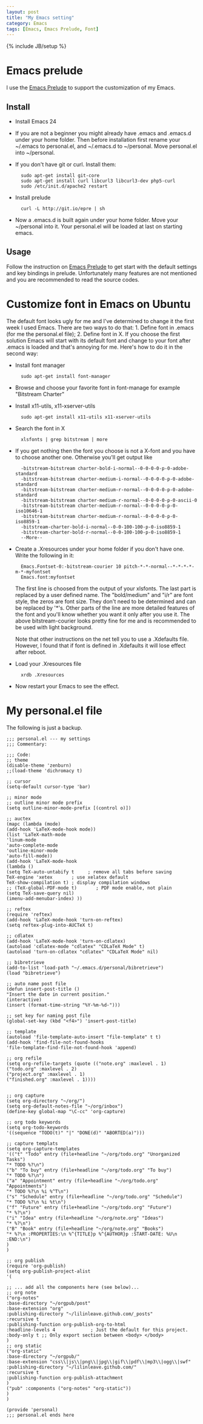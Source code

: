 ```yaml
---
layout: post
title: "My Emacs setting"
category: Emacs
tags: [Emacs, Emacs Prelude, Font]
---
```

{% include JB/setup %}

# Emacs prelude
I use the [Emacs Prelude](http://batsov.com/prelude/) to support the customization of my Emacs.

## Install
- Install Emacs 24

- If you are not a beginner you might already have .emacs and .emacs.d under your home folder. Then before installation first rename your ~/.emacs to personal.el, and ~/.emacs.d to ~/personal. Move personal.el into ~/personal.
- If you don't have git or curl. Install them:

        sudo apt-get install git-core
        sudo apt-get install curl libcurl3 libcurl3-dev php5-curl
        sudo /etc/init.d/apache2 restart

- Install prelude

        curl -L http://git.io/epre | sh

- Now a .emacs.d is built again under your home folder. Move your ~/personal into it. Your personal.el will be loaded at last on starting emacs.

## Usage
Follow the instruction on [Emacs Prelude](http://batsov.com/prelude/) to get start with the default settings and key bindings in prelude. Unfortunately many features are not mentioned and you are recommended to read the source codes.

# Customize font in Emacs on Ubuntu
The default font looks ugly for me and I've determined to change it the first week I used Emacs. There are two ways to do that: 1. Define font in .emacs (for me the personal.el file); 2. Define font in X. If you choose the first solution Emacs will start with its default font and change to your font after .emacs is loaded and that's annoying for me. Here's how to do it in the second way:

- Install font manager

        sudo apt-get install font-manager

- Browse and choose your favorite font in font-manage for example "Bitstream Charter"

- Install x11-utils, x11-xserver-utils

        sudo apt-get install x11-utils x11-xserver-utils

- Search the font in X

        xlsfonts | grep bitstream | more

- If you get nothing then the font you choose is not a X-font and you have to choose another one. Otherwise you'll get output like

        -bitstream-bitstream charter-bold-i-normal--0-0-0-0-p-0-adobe-standard
        -bitstream-bitstream charter-medium-i-normal--0-0-0-0-p-0-adobe-standard
        -bitstream-bitstream charter-medium-r-normal--0-0-0-0-p-0-adobe-standard
        -bitstream-bitstream charter-medium-r-normal--0-0-0-0-p-0-ascii-0
        -bitstream-bitstream charter-medium-r-normal--0-0-0-0-p-0-iso10646-1
        -bitstream-bitstream charter-medium-r-normal--0-0-0-0-p-0-iso8859-1
        -bitstream-charter-bold-i-normal--0-0-100-100-p-0-iso8859-1
        -bitstream-charter-bold-r-normal--0-0-100-100-p-0-iso8859-1
        --More--

- Create a .Xresources under your home folder if you don't have one. Write the following in it:

        Emacs.Fontset-0:-bitstream-courier 10 pitch-*-*-normal--*-*-*-*-m-*-myfontset
        Emacs.font:myfontset

    The first line is choosed from the output of your xlsfonts. The last part is replaced by a user defined name. The "bold/medium" and "i/r" are font style, the zeros are font size. They don't need to be determined and can be replaced by '\*'s. Other parts of the line are more detailed features of the font and you'll know whether you want it only after you use it. The above bitstream-courier looks pretty fine for me and is recommended to be used with light background.

    Note that other instructions on the net tell you to use a .Xdefaults file. However, I found that if font is defined in .Xdefaults it will lose effect after reboot.

- Load your .Xresources file

        xrdb .Xresources

- Now restart your Emacs to see the effect.

# My personal.el file
The following is just a backup.

    ;;; personal.el --- my settings
    ;;; Commentary:

    ;;; Code:
    ;; theme
    (disable-theme 'zenburn)
    ;;(load-theme 'dichromacy t)

    ;; cursor
    (setq-default cursor-type 'bar)

    ;; minor mode
    ;; outline minor mode prefix
    (setq outline-minor-mode-prefix [(control o)])

    ;; auctex
    (mapc (lambda (mode)
    (add-hook 'LaTeX-mode-hook mode))
    (list 'LaTeX-math-mode
    'linum-mode
    'auto-complete-mode
    'outline-minor-mode
    'auto-fill-mode))
    (add-hook 'LaTeX-mode-hook
    (lambda ()
    (setq TeX-auto-untabify t     ; remove all tabs before saving
    TeX-engine 'xetex       ; use xelatex default
    TeX-show-compilation t) ; display compilation windows
    ;; (TeX-global-PDF-mode t)       ; PDF mode enable, not plain
    (setq TeX-save-query nil)
    (imenu-add-menubar-index) ))

    ;; reftex
    (require 'reftex)
    (add-hook 'LaTeX-mode-hook 'turn-on-reftex)
    (setq reftex-plug-into-AUCTeX t)

    ;; cdlatex
    (add-hook 'LaTeX-mode-hook 'turn-on-cdlatex)
    (autoload 'cdlatex-mode "cdlatex" "CDLaTeX Mode" t)
    (autoload 'turn-on-cdlatex "cdlatex" "CDLaTeX Mode" nil)

    ;; bibretrieve
    (add-to-list 'load-path "~/.emacs.d/personal/bibretrieve")
    (load "bibretrieve")

    ;; auto name post file
    (defun insert-post-title ()
    "Insert the date in current position."
    (interactive)
    (insert (format-time-string "%Y-%m-%d-")))

    ;; set key for naming post file
    (global-set-key (kbd "<f4>") 'insert-post-title)

    ;; template
    (autoload 'file-template-auto-insert "file-template" t t)
    (add-hook 'find-file-not-found-hooks
    'file-template-find-file-not-found-hook 'append)

    ;; org refile
    (setq org-refile-targets (quote (("note.org" :maxlevel . 1)
    ("todo.org" :maxlevel . 2)
    ("project.org" :maxlevel . 1)
    ("finished.org" :maxlevel . 1))))


    ;; org capture
    (setq org-directory "~/org/")
    (setq org-default-notes-file "~/org/inbox")
    (define-key global-map "\C-cc" 'org-capture)

    ;; org todo keywords
    (setq org-todo-keywords
    '((sequence "TODO(t)" "|" "DONE(d)" "ABORTED(a)")))

    ;; capture templats
    (setq org-capture-templates
    '(("t" "Todo" entry (file+headline "~/org/todo.org" "Unorganized Tasks")
    "* TODO %?\n")
    ("b" "To buy" entry (file+headline "~/org/todo.org" "To buy")
    "* TODO %?\n")
    ("a" "Appointment" entry (file+headline "~/org/todo.org" "Appointments")
    "* TODO %?\n %i %^T\n")
    ("s" "Schedule" entry (file+headline "~/org/todo.org" "Schedule")
    "* TODO %?\n %i %t\n")
    ("f" "Future" entry (file+headline "~/org/todo.org" "Future")
    "* %?\n")
    ("i" "Idea" entry (file+headline "~/org/note.org" "Ideas")
    "* %?\n")
    ("B" "Book" entry (file+headline "~/org/note.org" "Books")
    "* %?\n :PROPERTIES:\n %^{TITLE}p %^{AUTHOR}p :START-DATE: %U\n :END:\n")
    )
    )

    ;; org publish
    (require 'org-publish)
    (setq org-publish-project-alist
    '(

    ;; ... add all the components here (see below)...
    ;; org note
    ("org-notes"
    :base-directory "~/orgpub/post"
    :base-extension "org"
    :publishing-directory "~/lilinleave.github.com/_posts"
    :recursive t
    :publishing-function org-publish-org-to-html
    :headline-levels 4             ; Just the default for this project.
    :body-only t ;; Only export section between <body> </body>
    )
    ;; org static
    ("org-static"
    :base-directory "~/orgpub/"
    :base-extension "css\\|js\\|png\\|jpg\\|gif\\|pdf\\|mp3\\|ogg\\|swf"
    :publishing-directory "~/lilinleave.github.com/"
    :recursive t
    :publishing-function org-publish-attachment
    )
    ("pub" :components ("org-notes" "org-static"))
    )
    )

    (provide 'personal)
    ;;; personal.el ends here
